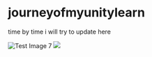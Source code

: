 # journeyofmyunitylearn
time by time i will try to update here




![Test Image 7](https://giphy.com/embed/61KXXDgl7rZPW)
<img src="https://giphy.com/embed/61KXXDgl7rZPW">
